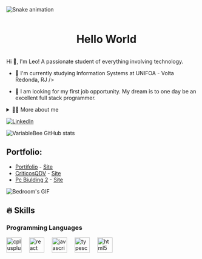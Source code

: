 <div id="user-content-toc">
<img src="https://raw.githubusercontent.com/ledosnardo/ledosnardo/output/snake.svg" alt="Snake animation" />
  <ul align="center">
    <summary><h1 style="display: inline-block">Hello World</h1></summary>
</div>

<!-- Presentation -->
<p>
  Hi 👋, I'm Leo! A passionate student of everything involving technology.

  - 🧐 I'm currently studying Information Systems at UNIFOA - Volta Redonda, RJ  />

  - 🔭 I am looking for my first job opportunity. My dream is to one day be an excellent full stack programmer.
</p>

<!-- Dropdown -->
<details>
  <summary>👨‍💻 More about me</summary>

  - 💬 I am 21 years old, currently living in Brazil. I have intermediate English and have experience with SQL, MongoDb , React, React Native.

  - ⚡ I enjoy reading, whether it's a good book, manga, or comics, as well as watching movies and playing games! I believe that our personal interests contribute to a more refined perception of things and problem-solving. \o/
</details>

<!-- Links -->
[![LinkedIn](https://img.shields.io/badge/LinkedIn-0077B5?style=for-the-badge&logo=linkedin&logoColor=white)](https://www.linkedin.com/in/leonardo-atanasio-4a7364219/)

<!-- GithubStats -->
![VariableBee GitHub stats](https://github-readme-stats.vercel.app/api?username=ledosnardo&show_icons=true&theme=gotham)

<!-- Portfolio -->
## Portfolio:
- [Portifolio](https://github.com/Ledosnardo/portifolio) - [Site](https://portifolio-sooty-five-59.vercel.app/#apresentation)
- [CriticosQDV](https://github.com/Ledosnardo/criticos-quase-de-vdd) - [Site](https://criticos-quase-de-vdd.vercel.app/)
- [Pc Biulding 2](https://github.com/Ledosnardo/FOA-ATIVIDADE) - [Site](https://foa-atividade.vercel.app/)

<!-- GIF -->
<p align="left">
  <img align="center" src="https://i.pinimg.com/originals/eb/50/87/eb50875a68b04b0480fa929af2c7547c.gif" alt="Bedroom's GIF">
</p>

## 🔥 Skills
<!-- Skills: Programming Languages -->
<div align="left">
    <h3>Programming Languages</h3>
  <img src="https://cdn.jsdelivr.net/gh/devicons/devicon/icons/cplusplus/cplusplus-original.svg" height="40" alt="cplusplus logo"  />
  <img width="12" />
  <img src="https://skillicons.dev/icons?i=react" height="40" alt="react logo"  />
  <img width="12" />
  <img src="https://cdn.jsdelivr.net/gh/devicons/devicon/icons/javascript/javascript-original.svg" height="40" alt="javascript logo"  />
  <img width="12" />
  <img src="https://cdn.jsdelivr.net/gh/devicons/devicon/icons/typescript/typescript-original.svg" height="40" alt="typescript logo"  />
  <img width="12" />
  <img src="https://cdn.jsdelivr.net/gh/devicons/devicon/icons/html5/html5-original.svg" height="40" alt="html5 logo"  />
</div>


